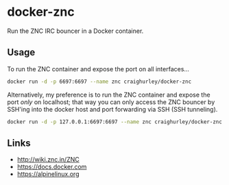 # docker-znc

Run the ZNC IRC bouncer in a Docker container.

## Usage

To run the ZNC container and expose the port on all interfaces...

```sh
docker run -d -p 6697:6697 --name znc craighurley/docker-znc
```

Alternatively, my preference is to run the ZNC container and expose the port 
_only_ on localhost; that way you can only access the ZNC bouncer by SSH'ing 
into the docker host and port forwarding via SSH (SSH tunneling).

```sh
docker run -d -p 127.0.0.1:6697:6697 --name znc craighurley/docker-znc
```

## Links

* <http://wiki.znc.in/ZNC>
* <https://docs.docker.com>
* <https://alpinelinux.org>
